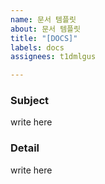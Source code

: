 ```yaml
---
name: 문서 템플릿
about: 문서 템플릿
title: "[DOCS]"
labels: docs
assignees: t1dmlgus

---
```


### Subject
write here

### Detail
write here
